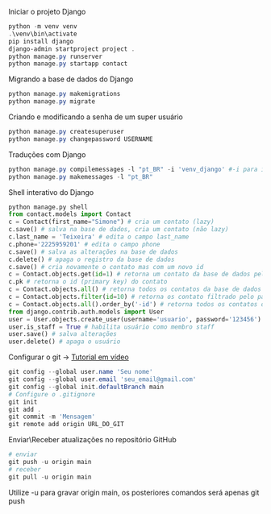Iniciar o projeto Django

```powershell
python -m venv venv
.\venv\bin\activate
pip install django
django-admin startproject project .
python manage.py runserver
python manage.py startapp contact
```

Migrando a base de dados do Django

```powershell
python manage.py makemigrations
python manage.py migrate
```

Criando e modificando a senha de um super usuário
```powershell
python manage.py createsuperuser
python manage.py changepassword USERNAME
```

Traduções com Django
```powershell
python manage.py compilemessages -l "pt_BR" -i 'venv_django' #-i para ignorar arquivos do ambiente virtual
python manage.py makemessages -l "pt_BR"
```

Shell interativo do Django
```python
python manage.py shell
from contact.models import Contact
c = Contact(first_name="Simone") # cria um contato (lazy)
c.save() # salva na base de dados, cria um contato (não lazy)
c.last_name = 'Teixeira' # edita o campo last_name
c.phone='2225959201' # edita o campo phone
c.save() # salva as alterações na base de dados
c.delete() # apaga o registro da base de dados
c.save() # cria novamente o contato mas com um novo id
c = Contact.objects.get(id=1) # retorna um contato da base de dados pelo id
c.pk # retorna o id (primary key) do contato
c = Contact.objects.all() # retorna todos os contatos da base de dados
c = Contact.objects.filter(id=10) # retorna os contato filtrado pelo parametro informado
c = Contact.objects.all().order_by('-id') # retorna todos os contatos da base de dados em ordem decrescente
from django.contrib.auth.models import User
user = User.objects.create_user(username='usuario', password='123456') # cria um usuário com username e password (não lazy)
user.is_staff = True # habilita usuário como membro staff
user.save() # salva alterações
user.delete() # apaga o usuário
```

Configurar o git -> [Tutorial em vídeo](https://www.youtube.com/watch?v=SnTBOhYFr28&feature=youtu.be)

```powershell
git config --global user.name 'Seu nome'
git config --global user.email 'seu_email@gmail.com'
git config --global init.defaultBranch main
# Configure o .gitignore
git init
git add .
git commit -m 'Mensagem'
git remote add origin URL_DO_GIT
```

Enviar\Receber atualizações no repositório GitHub

```powershell
# enviar
git push -u origin main 
# receber
git pull -u origin main 
```
Utilize -u para gravar origin main, os posteriores comandos será apenas git push